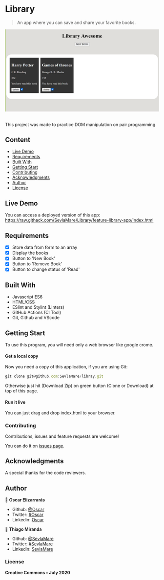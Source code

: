 # Library
> An app where you can save and share your favorite books.

![screenshot](screenshot.png)

<br>This project was made to practice DOM manipulation on pair programming.<br>

## Content

* [Live Demo](#live-demo)
* [Requirements](#requirements)
* [Built With](#built-with)
* [Getting Start](#getting-start)
* [Contributing](#contributing)
* [Acknowledgments](#acknowledgments)
* [Author](#author)
* [License](#license)

## Live Demo
You can access a deployed version of this app:<br>
https://raw.githack.com/SevlaMare/Library/feature-library-app/index.html

## Requirements
- [x] Store data from form to an array
- [x] Display the books
- [x] Button to 'New Book'
- [x] Button to 'Remove Book'
- [x] Button to change status of 'Read'

## Built With

- Javascript ES6<br>
- HTML/CSS <br>
- ESlint and Stylint (Linters) <br>
- GitHub Actions (CI Tool) <br>
- Git, Github and VScode <br>


## Getting Start

To use this program, you will need only a web browser like google crome.

#### Get a local copy
Now you need a copy of this application, if you are using Git:
```js
git clone git@github.com:SevlaMare/libray.git
```
Otherwise just hit (Download Zip) on green button (Clone or Download) at top of this page.

#### Run it live
You can just drag and drop index.html to your browser.

### Contributing

Contributions, issues and feature requests are welcome!

You can do it on [issues page](issues/).

## Acknowledgments

A special thanks for the code reviewers.

## Author
👤 **Oscar Elizarrarás**

- Github: [@Oscar](https://github.com/AlfredoElizarraras)
- Twitter: [#Oscar](https://twitter.com/OscarAlfredoGm4)
- Linkedin: [Oscar](https://mx.linkedin.com/in/oscar-alfredo-gomez-elizarraras)

👤 **Thiago Miranda**

- Github: [@SevlaMare](https://github.com/SevlaMare)
- Twitter: [#SevlaMare](https://twitter.com/SevlaMare)
- Linkedin: [SevlaMare](https://www.linkedin.com/in/sevla-mare)

### License
<strong>Creative Commons • July 2020</strong>
